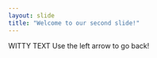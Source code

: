 ```yaml
---
layout: slide
title: "Welcome to our second slide!"
---
```

WITTY TEXT
Use the left arrow to go back!

